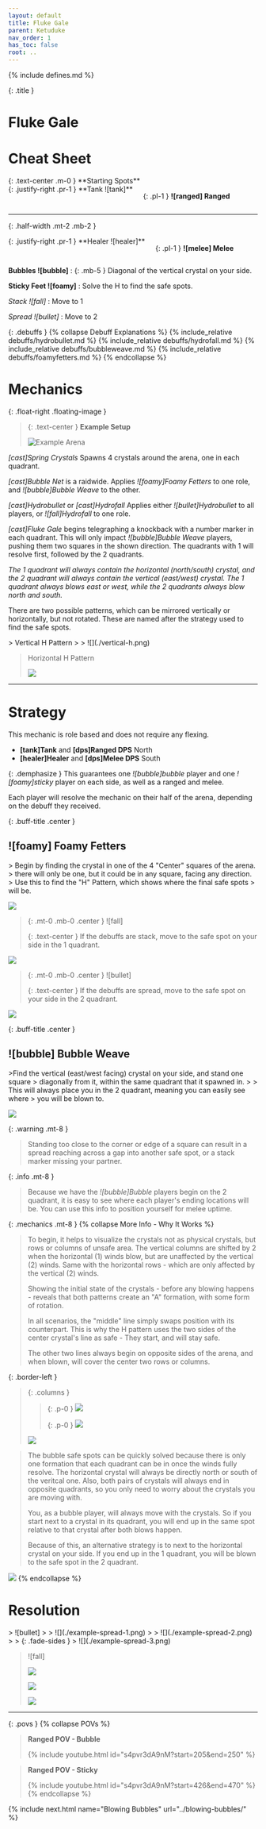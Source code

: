 ```yaml
---
layout: default
title: Fluke Gale
parent: Ketuduke
nav_order: 1
has_toc: false
root: ..
---
```


{% include defines.md %}

{: .title }
# Fluke Gale

# Cheat Sheet

<div class="md-float-right third-width min-small" markdown="1">
{: .text-center .m-0 }
**Starting Spots**
<div class="columns positions borderless" markdown="1">
{: .justify-right .pr-1 }
**Tank ![tank]**

{: .pl-1 }
**![ranged] Ranged**
</div>

-----
{: .half-width .mt-2 .mb-2 }

<div class="columns positions borderless" markdown="1">
{: .justify-right .pr-1 }
**Healer ![healer]**

{: .pl-1 }
**![melee] Melee**
</div>
</div>

**Bubbles ![bubble]**
: {: .mb-5 } Diagonal of the vertical crystal on your side.

**Sticky Feet ![foamy]**
: Solve the H to find the safe spots.

*Stack ![fall]*
: Move to 1

*Spread ![bullet]*
: Move to 2

{: .debuffs }
{% collapse Debuff Explanations %}
{% include_relative debuffs/hydrobullet.md %}
{% include_relative debuffs/hydrofall.md %}
{% include_relative debuffs/bubbleweave.md %}
{% include_relative debuffs/foamyfetters.md %}
{% endcollapse %}

# Mechanics

{: .float-right .floating-image }
> {: .text-center }
> **Example Setup**
>
> ![Example Arena](./arena-layout.png)

*[cast]Spring Crystals* Spawns 4 crystals around the arena, one in each
quadrant.

*[cast]Bubble Net* is a raidwide. Applies *![foamy]Foamy Fetters* to one role,
and *![bubble]Bubble Weave* to the other.

*[cast]Hydrobullet* or *[cast]Hydrofall* Applies either *![bullet]Hydrobullet*
to all players, or *![fall]Hydrofall* to one role.

*[cast]Fluke Gale* begins telegraphing a knockback with a number marker in each
quadrant. This will only impact *![bubble]Bubble Weave* players, pushing them
two squares in the shown direction. The quadrants with 1 will resolve first,
followed by the 2 quadrants.

*The 1 quadrant will always contain the horizontal (north/south) crystal, and
the 2 quadrant will always contain the vertical (east/west) crystal. The 1
quadrant always blows east or west, while the 2 quadrants always blow north and
south.*

There are two possible patterns, which can be mirrored vertically or
horizontally, but not rotated. These are named after the strategy used to find
the safe spots.

<div class="timeline" markdown="1">
> Vertical H Pattern
>
> ![](./vertical-h.png)

> Horizontal H Pattern
>
> ![](./horizontal-h.png)
</div>

-----

# Strategy

This mechanic is role based and does not require any flexing.

* **[tank]Tank** and **[dps]Ranged DPS** North
* **[healer]Healer** and **[dps]Melee DPS** South

{: .demphasize }
This guarantees one *![bubble]bubble* player and one *![foamy]sticky* player on
each side, as well as a ranged and melee.

Each player will resolve the mechanic on their half of the arena, depending on
the debuff they received.

{: .buff-title .center }
## ![foamy] Foamy Fetters

<div class="mechanics" markdown="1">
> Begin by finding the crystal in one of the 4 "Center" squares of the arena.
> there will only be one, but it could be in any square, facing any direction.
> Use this to find the "H" Pattern, which shows where the final safe spots
> will be.

![](./h-pattern.png)

> {: .mt-0 .mb-0 .center }
> ![fall]
>
> {: .text-center }
> If the debuffs are stack, move to the safe spot on your side in the 1
> quadrant.

![](./stack.png)

> {: .mt-0 .mb-0 .center }
> ![bullet]
>
> {: .text-center }
> If the debuffs are spread, move to the safe spot on your side in the 2
> quadrant.

![](./spread.png)
</div>

{: .buff-title .center }
## ![bubble] Bubble Weave

<div class="mechanics" markdown="1">
>Find the vertical (east/west facing) crystal on your side, and stand one square
> diagonally from it, within the same quadrant that it spawned in.
>
> This will always place you in the 2 quadrant, meaning you can easily see where
> you will be blown to.

![](./bubble-ez.png)
</div>

{: .warning .mt-8 }
> Standing too close to the corner or edge of a square can result in a spread
> reaching across a gap into another safe spot, or a stack marker missing your
> partner.

{: .info .mt-8 }
> Because we have the *![bubble]Bubble* players begin on the 2 quadrant, it is
> easy to see where each player's ending locations will be. You can use this info
> to position yourself for melee uptime.

{: .mechanics .mt-8 }
{% collapse More Info - Why It Works %}
> To begin, it helps to visualize the crystals not as physical crystals, but
> rows or columns of unsafe area. The vertical columns are shifted by 2 when
> the horizontal (1) winds blow, but are unaffected by the vertical (2) winds.
> Same with the horizontal rows - which are only affected by the vertical (2)
> winds.
>
> Showing the initial state of the crystals - before any blowing happens -
> reveals that both patterns create an "A" formation, with some form of rotation.
>
> In all scenarios, the "middle" line simply swaps position with its counterpart.
> This is why the H pattern uses the two sides of the center crystal's line as
> safe - They start, and will stay safe.
>
> The other two lines always begin on opposite sides of the arena, and when
> blown, will cover the center two rows or columns.

{: .border-left }
> {: .columns }
> > {: .p-0 }
> > ![](./solve-1.png)
> >
> > {: .p-0 }
> > ![](./solve-2.png)
>
> ![](./solve-3.png)

> The bubble safe spots can be quickly solved because there is only one formation
> that each quadrant can be in once the winds fully resolve. The horizontal
> crystal will always be directly north or south of the veritcal one. Also,
> both pairs of crystals will always end in opposite quadrants, so you only need
> to worry about the crystals you are moving with.
>
> You, as a bubble player, will always move with the crystals. So if you start
> next to a crystal in its quadrant, you will end up in the same spot relative
> to that crystal after both blows happen.
>
> Because of this, an alternative strategy is to next to the horizontal crystal
> on your side. If you end up in the 1 quadrant, you will be blown to the safe
> spot in the 2 quadrant.

![](./solve-bubble.png)
{% endcollapse %}

# Resolution

<div class="timeline" markdown="1">
> ![bullet]
>
> ![](./example-spread-1.png)
>
> ![](./example-spread-2.png)
>
> {: .fade-sides }
> ![](./example-spread-3.png)

> ![fall]
>
> ![](./example-stack-1.png)
>
> ![](./example-stack-2.png)
>
> ![](./example-stack-3.png)
</div>

-----

{: .povs }
{% collapse POVs %}
> **Ranged POV - Bubble**
>
> {% include youtube.html id="s4pvr3dA9nM?start=205&end=250" %}

> **Ranged POV - Sticky**
>
> {% include youtube.html id="s4pvr3dA9nM?start=426&end=470" %}
{% endcollapse %}

{% include next.html name="Blowing Bubbles" url="../blowing-bubbles/" %}
